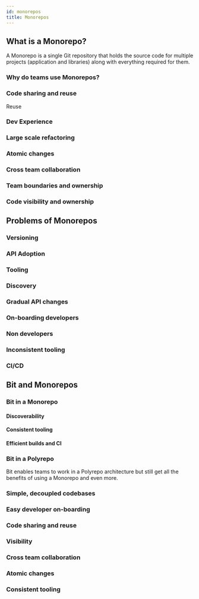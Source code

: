 ```yaml
---
id: monorepos
title: Monorepos
---
```



## What is a Monorepo?
A Monorepo is a single Git repository that holds the source code for multiple projects (application and libraries) along with everything required for them.

### Why do teams use Monorepos?

### Code sharing and reuse
Reuse 

### Dev Experience


### Large scale refactoring

### Atomic changes

### Cross team collaboration

### Team boundaries and ownership

### Code visibility and ownership


## Problems of Monorepos

### Versioning

### API Adoption

### Tooling

### Discovery

### Gradual API changes

### On-boarding developers

### Non developers

### Inconsistent tooling

### CI/CD

## Bit and Monorepos

### Bit in a Monorepo

#### Discoverability

#### Consistent tooling

#### Efficient builds and CI


### Bit in a Polyrepo

Bit enables teams to work in a Polyrepo architecture but still get all the benefits of using a Monorepo and even more.

### Simple, decoupled codebases

### Easy developer on-boarding

### Code sharing and reuse

### Visibility

### Cross team collaboration

### Atomic changes

### Consistent tooling




